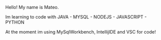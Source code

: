Hello! My name is Mateo.

Im learning to code with JAVA - MYSQL - NODEJS - JAVASCRIPT - PYTHON

At the moment im using MySqlWorkbench, IntellijIDE and VSC for code! 


